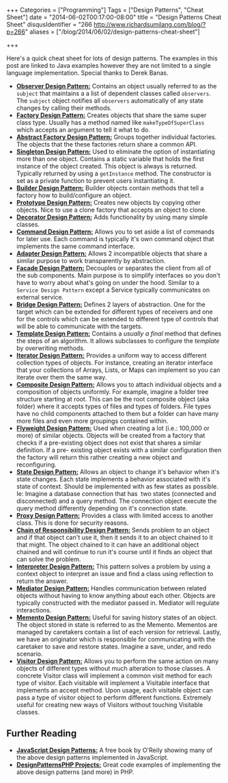 +++
Categories = ["Programming"]
Tags = ["Design Patterns", "Cheat Sheet"]
date = "2014-06-02T00:17:00-08:00"
title = "Design Patterns Cheat Sheet"
disqusIdentifier = "266 http://www.richardsumilang.com/blog/?p=266"
aliases = ["/blog/2014/06/02/design-patterns-cheat-sheet"]

+++

Here's a quick cheat sheet for lots of design patterns. The examples in this
post are linked to Java examples however they are not limited to a single
language implementation. Special thanks to Derek Banas.

- **[Observer Design Pattern:][1]** Contains an object usually referred to as
the `subject` that maintains a a list of dependent classes called `observers`.
The `subject` object notifies all `observers` automatically of any state changes
by calling their methods.
- **[Factory Design Pattern:][2]** Creates objects that share the same super
class type. Usually has a method named like `makeTypeOfSuperClass` which accepts
an argument to tell it what to do.
- **[Abstract Factory Design Pattern:][3]** Groups together individual
factories. The objects that the these factories return share a common API.
- **[Singleton Design Pattern:][4]** Used to eliminate the option of instantiating
more than one object. Contains a static variable that holds the first instance
of the object created. This object is always is returned. Typically returned by
using a `getInstance` method. The constructor is set as a private function to
prevent users instantiating it.
- **[Builder Design Pattern:][5]** Builder objects contain methods that tell a
factory how to build/configure an object.
- **[Prototype Design Pattern:][6]** Creates new objects by copying other
objects. Nice to use a clone factory that accepts an object to clone.
- **[Decorator Design Pattern:][7]** Adds functionality by using many simple
classes.
- **[Command Design Pattern:][8]** Allows you to set aside a list of commands
for later use. Each command is typically it's own command object that implements
the same command interface.
- **[Adapter Design Pattern:][9]** Allows 2 incompatible objects that share a
similar purpose to work transparently by abstraction.
- **[Facade Design Pattern:][10]** Decouples or separates the client from all of
the sub components. Main purpose is to simplify interfaces so you don't have to
worry about what's going on under the hood. Similar to a `Service Design
Pattern` except a Service typically communicates on external service.
- **[Bridge Design Pattern:][11]** Defines 2 layers of abstraction. One for the
target which can be extended for different types of receivers and one for the
controls which can be extended to different type of controls that will be able
to communicate with the targets.
- **[Template Design Pattern:][12]** Contains a *usually a final* method that
defines the steps of an algorithm. It allows subclasses to configure the
*template* by overwriting methods.
- **[Iterator Design Pattern:][13]** Provides a uniform way to access different
collection types of objects. For instance, creating an iterator interface that
your collections of Arrays, Lists, or Maps can implement so you can iterate over
them the same way.
- **[Composite Design Pattern:][14]** Allows you to attach individual objects
and a composition of objects uniformly. For example, imagine a folder tree
structure starting at root. This can be the root composite object (aka folder)
where it accepts types of files and types of folders. File types have no child
components attached to them but a folder can have many more files and even more
groupings contained within.
- **[Flyweight Design Pattern:][15]** Used when creating a lot (i.e.: 100,000 or
more) of similar objects. Objects will be created from a factory that checks if
a pre-existing object does not exist that shares a similar definition. If a pre-
existing object exists with a similar configuration then the factory will
return this rather creating a new object and reconfiguring.
- **[State Design Pattern:][16]** Allows an object to change it's behavior when
it's state changes. Each state implements a behavior associated with it's state
of context. Should be implemented with as few states as possible. Ie: Imagine a
database connection that has  two states (connected and disconnected) and a
query method. The connection object execute the query method differently
depending on it's connection state.
- **[Proxy Design Pattern:][17]** Provides a class with limited access to
another class. This is done for security reasons.
- **[Chain of Responsibility Design Pattern:][18]** Sends problem to an object
and if that object can't use it, then it sends it to an object chained to it
that might. The object chained to it can have an additional object chained and
will continue to run it's course until it finds an object that can solve the
problem.
- **[Interpreter Design Pattern:][19]** This pattern solves a problem by using a
context object to interpret an issue and find a class using reflection to return
the answer.
- **[Mediator Design Pattern:][20]** Handles communication between related
objects without having to know anything about each other. Objects are typically
constructed with the mediator passed in. Mediator will regulate interactions.
- **[Memento Design Pattern:][21]** Useful for saving history states of an
object. The object stored in state is referred to as the Memento. Mementos are
managed by caretakers contain a list of each version for retrieval. Lastly, we
have an originator which is responsible for communicating with the caretaker to
save and restore states. Imagine a save, under, and redo scenario.
- **[Visitor Design Pattern:][22]** Allows you to perform the same action on
many objects of different types without much alteration to those classes. A
concrete Visitor class will implement a common visit method for each type of
visitor. Each visitable will implement a Visitable interface that implements an
accept method. Upon usage, each visitable object can pass a type of visitor
object to perform different functions. Extremely useful for creating new ways of
Visitors without touching Visitable classes.

## Further Reading

- **[JavaScript Design Patterns:][23]** A free book by O'Reily showing many of
the above design patterns implemented in JavaScript.
- **[DesignPatternsPHP Projects:][24]** Great code examples of implementing the
above design patterns (and more) in PHP.



[1]: http://www.newthinktank.com/2012/08/observer-design-pattern-tutorial/ "Observer Pattern Tutorial"
[2]: http://www.newthinktank.com/2012/09/factory-design-pattern-tutorial/ "Factory Pattern Tutorial"
[3]: http://www.newthinktank.com/2012/09/abstract-factory-design-pattern/ "Abstract Factory Pattern Tutorial"
[4]: http://www.newthinktank.com/2012/09/singleton-design-pattern-tutorial/ "Observer Pattern Tutorial"
[5]: http://www.newthinktank.com/2012/09/builder-design-pattern-tutorial/ "Builder Pattern Tutorial"
[6]: http://www.newthinktank.com/2012/09/prototype-design-pattern-tutorial/ "Prototype Pattern Tutorial"
[7]: http://www.newthinktank.com/2012/09/decorator-design-pattern-tutorial/ "Decorator Pattern Tutorial"
[8]: http://www.newthinktank.com/2012/09/command-design-pattern-tutorial/ "Command Pattern Tutorial"
[9]: http://www.newthinktank.com/2012/09/adapter-design-pattern-tutorial/ "Adapter Pattern Tutorial"
[10]: http://www.newthinktank.com/2012/09/facade-design-pattern-tutorial/ "Facade Pattern Tutorial"
[11]: http://www.newthinktank.com/2012/10/bridge-design-pattern-tutorial/ "Bridge Pattern Tutorial"
[12]: http://www.newthinktank.com/2012/10/template-method-design-pattern-tutorial/ "Template Method Pattern Tutorial"
[13]: http://www.newthinktank.com/2012/10/iterator-design-pattern-tutorial/ "Iterator Design Pattern Tutorial"
[14]: http://www.newthinktank.com/2012/10/composite-design-pattern-tutorial/ "Composite Design Pattern Tutorial"
[15]: http://www.newthinktank.com/2012/10/flyweight-design-pattern-tutorial/ "Flyweight Design Pattern Tutorial"
[16]: http://www.newthinktank.com/2012/10/state-design-pattern-tutorial/ "State Design Pattern Tutorial"
[17]: http://www.newthinktank.com/2012/10/proxy-design-pattern-tutorial/ "Proxy Design Pattern Tutorial"
[18]: http://www.newthinktank.com/2012/10/chain-of-responsibility-design-pattern-tutorial/ "Chain of Responsibility Design Pattern Tutorial"
[19]: http://www.newthinktank.com/2012/10/interpreter-design-pattern-tutorial/ "Interpreter Design Pattern Tutorial"
[20]: http://www.newthinktank.com/2012/10/mediator-design-pattern-tutorial/ "Mediator Design Pattern Tutorial"
[21]: http://www.newthinktank.com/2012/10/memento-design-pattern-tutorial/ "Memento Design Pattern Tutorial"
[22]: http://www.newthinktank.com/2012/11/visitor-design-pattern-tutorial/ "Visitor Design Pattern Tutorial"

[23]: http://addyosmani.com/resources/essentialjsdesignpatterns/book/ "Essential JavaScript Design Patterns"
[24]: https://github.com/domnikl/DesignPatternsPHP "Design Patterns PHP Project"
